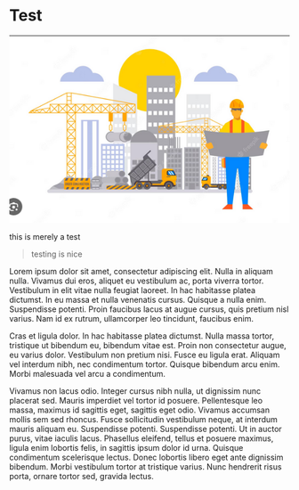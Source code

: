 # Test

![Construction](./construction.png)

this is merely a test

> testing is nice

Lorem ipsum dolor sit amet, consectetur adipiscing elit. Nulla in aliquam nulla. Vivamus dui eros, aliquet eu vestibulum ac, porta viverra tortor. Vestibulum in elit vitae nulla feugiat laoreet. In hac habitasse platea dictumst. In eu massa et nulla venenatis cursus. Quisque a nulla enim. Suspendisse potenti. Proin faucibus lacus at augue cursus, quis pretium nisl varius. Nam id ex rutrum, ullamcorper leo tincidunt, faucibus enim.

Cras et ligula dolor. In hac habitasse platea dictumst. Nulla massa tortor, tristique ut bibendum eu, bibendum vitae est. Proin non consectetur augue, eu varius dolor. Vestibulum non pretium nisi. Fusce eu ligula erat. Aliquam vel interdum nibh, nec condimentum tortor. Quisque bibendum arcu enim. Morbi malesuada vel arcu a condimentum.

Vivamus non lacus odio. Integer cursus nibh nulla, ut dignissim nunc placerat sed. Mauris imperdiet vel tortor id posuere. Pellentesque leo massa, maximus id sagittis eget, sagittis eget odio. Vivamus accumsan mollis sem sed rhoncus. Fusce sollicitudin vestibulum neque, at interdum mauris aliquam eu. Suspendisse potenti. Suspendisse potenti. Ut in auctor purus, vitae iaculis lacus. Phasellus eleifend, tellus et posuere maximus, ligula enim lobortis felis, in sagittis ipsum dolor id urna. Quisque condimentum scelerisque lectus. Donec lobortis libero eget ante dignissim bibendum. Morbi vestibulum tortor at tristique varius. Nunc hendrerit risus porta, ornare tortor sed, gravida lectus. 
